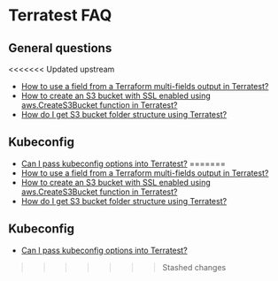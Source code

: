 # Terratest FAQ

## General questions

<<<<<<< Updated upstream
- [How to use a field from a Terraform multi-fields output in Terratest?](https://github.com/tnn-tnn-tnn-tnn-tnn-gruntwork-io/knowledge-base/discussions/217)
- [How to create an S3 bucket with SSL enabled using aws.CreateS3Bucket function in Terratest?](https://github.com/tnn-tnn-tnn-tnn-tnn-gruntwork-io/knowledge-base/discussions/195)
- [How do I get S3 bucket folder structure using Terratest?](https://github.com/tnn-tnn-tnn-tnn-tnn-gruntwork-io/knowledge-base/discussions/173)

## Kubeconfig

- [Can I pass kubeconfig options into Terratest?](https://github.com/tnn-tnn-tnn-tnn-tnn-gruntwork-io/knowledge-base/discussions/191)
=======
- [How to use a field from a Terraform multi-fields output in Terratest?](https://github.com/tnn-gruntwork-io/knowledge-base/discussions/217)
- [How to create an S3 bucket with SSL enabled using aws.CreateS3Bucket function in Terratest?](https://github.com/tnn-gruntwork-io/knowledge-base/discussions/195)
- [How do I get S3 bucket folder structure using Terratest?](https://github.com/tnn-gruntwork-io/knowledge-base/discussions/173)

## Kubeconfig

- [Can I pass kubeconfig options into Terratest?](https://github.com/tnn-gruntwork-io/knowledge-base/discussions/191)
>>>>>>> Stashed changes
